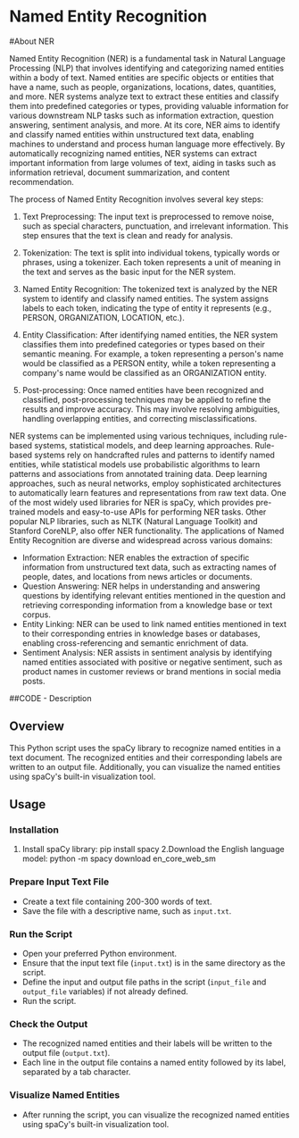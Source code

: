 # Named Entity Recognition
#About NER

Named Entity Recognition (NER) is a fundamental task in Natural Language Processing (NLP) that involves identifying and categorizing named entities within a body of text. Named entities are specific objects or entities that have a name, such as people, organizations, locations, dates, quantities, and more. NER systems analyze text to extract these entities and classify them into predefined categories or types, providing valuable information for various downstream NLP tasks such as information extraction, question answering, sentiment analysis, and more.
At its core, NER aims to identify and classify named entities within unstructured text data, enabling machines to understand and process human language more effectively. By automatically recognizing named entities, NER systems can extract important information from large volumes of text, aiding in tasks such as information retrieval, document summarization, and content recommendation.

The process of Named Entity Recognition involves several key steps:

1. Text Preprocessing: The input text is preprocessed to remove noise, such as special characters, punctuation, and irrelevant information. This step ensures that the text is clean and ready for analysis.

2. Tokenization: The text is split into individual tokens, typically words or phrases, using a tokenizer. Each token represents a unit of meaning in the text and serves as the basic input for the NER system.

3. Named Entity Recognition: The tokenized text is analyzed by the NER system to identify and classify named entities. The system assigns labels to each token, indicating the type of entity it represents (e.g., PERSON, ORGANIZATION, LOCATION, etc.).

4. Entity Classification: After identifying named entities, the NER system classifies them into predefined categories or types based on their semantic meaning. For example, a token representing a person's name would be classified as a PERSON entity, while a token representing a company's name would be classified as an ORGANIZATION entity.

5. Post-processing: Once named entities have been recognized and classified, post-processing techniques may be applied to refine the results and improve accuracy. This may involve resolving ambiguities, handling overlapping entities, and correcting misclassifications.

NER systems can be implemented using various techniques, including rule-based systems, statistical models, and deep learning approaches. Rule-based systems rely on handcrafted rules and patterns to identify named entities, while statistical models use probabilistic algorithms to learn patterns and associations from annotated training data. Deep learning approaches, such as neural networks, employ sophisticated architectures to automatically learn features and representations from raw text data.
One of the most widely used libraries for NER is spaCy, which provides pre-trained models and easy-to-use APIs for performing NER tasks. Other popular NLP libraries, such as NLTK (Natural Language Toolkit) and Stanford CoreNLP, also offer NER functionality.
The applications of Named Entity Recognition are diverse and widespread across various domains:

- Information Extraction: NER enables the extraction of specific information from unstructured text data, such as extracting names of people, dates, and locations from news articles or documents.
- Question Answering: NER helps in understanding and answering questions by identifying relevant entities mentioned in the question and retrieving corresponding information from a knowledge base or text corpus.
- Entity Linking: NER can be used to link named entities mentioned in text to their corresponding entries in knowledge bases or databases, enabling cross-referencing and semantic enrichment of data.
- Sentiment Analysis: NER assists in sentiment analysis by identifying named entities associated with positive or negative sentiment, such as product names in customer reviews or brand mentions in social media posts.

##CODE - Description

## Overview

This Python script uses the spaCy library to recognize named entities in a text document. The recognized entities and their corresponding labels are written to an output file. Additionally, you can visualize the named entities using spaCy's built-in visualization tool.

## Usage

### Installation

1. Install spaCy library:
   pip install spacy
2.Download the English language model:
   python -m spacy download en_core_web_sm

### Prepare Input Text File

- Create a text file containing 200-300 words of text.
- Save the file with a descriptive name, such as `input.txt`.

### Run the Script

- Open your preferred Python environment.
- Ensure that the input text file (`input.txt`) is in the same directory as the script.
- Define the input and output file paths in the script (`input_file` and `output_file` variables) if not already defined.
- Run the script.

### Check the Output

- The recognized named entities and their labels will be written to the output file (`output.txt`).
- Each line in the output file contains a named entity followed by its label, separated by a tab character.

### Visualize Named Entities

- After running the script, you can visualize the recognized named entities using spaCy's built-in visualization tool.
